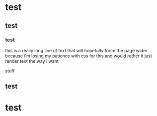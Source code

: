 # test

## test

### test

this is a really long line of text that will hopefully force the page wider because i'm losing my patience with css for this and would rather it just render text the way i want

stuff

## test

# test

